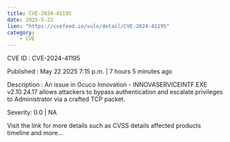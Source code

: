 ```yaml
---
title: CVE-2024-41195
date: 2025-5-22
lien: "https://cvefeed.io/vuln/detail/CVE-2024-41195"
category:
    - CVE
---
```


CVE ID : CVE-2024-41195

Published :  May 22
2025
7:15 p.m. | 7 hours
5 minutes ago

Description : An issue in Ocuco Innovation - INNOVASERVICEINTF.EXE v2.10.24.17 allows attackers to bypass authentication and escalate privileges to Administrator via a crafted TCP packet.

Severity: 0.0 | NA

Visit the link for more details
such as CVSS details
affected products
timeline
and more...
